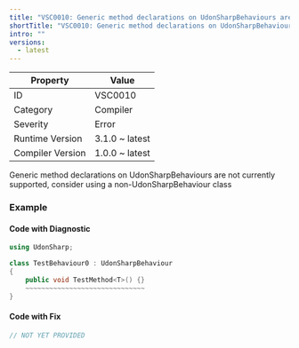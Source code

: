 ```yaml
---
title: "VSC0010: Generic method declarations on UdonSharpBehaviours are not currently supported, consider using a non-UdonSharpBehaviour class"
shortTitle: "VSC0010: Generic method declarations on UdonSharpBehaviours are not currently supported, consider using a non-UdonSharpBehaviour class"
intro: ""
versions:
  - latest
---
```


| Property         | Value          |
| ---------------- | -------------- |
| ID               | VSC0010        |
| Category         | Compiler       |
| Severity         | Error          |
| Runtime Version  | 3.1.0 ~ latest |
| Compiler Version | 1.0.0 ~ latest |

Generic method declarations on UdonSharpBehaviours are not currently supported, consider using a non\-UdonSharpBehaviour class

### Example

#### Code with Diagnostic

```csharp
using UdonSharp;

class TestBehaviour0 : UdonSharpBehaviour
{
    public void TestMethod<T>() {}
    ~~~~~~~~~~~~~~~~~~~~~~~~~~~~~~
}
```

#### Code with Fix

```csharp
// NOT YET PROVIDED
```
